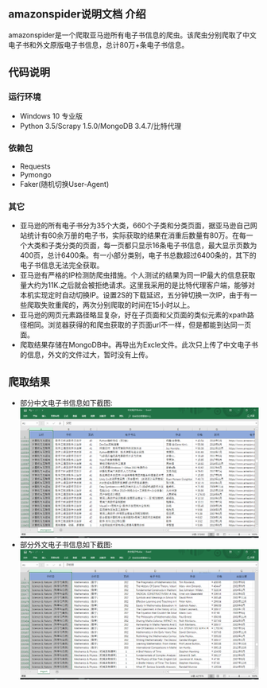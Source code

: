amazonspider说明文档
介绍
 - 
amazonspider是一个爬取亚马逊所有电子书信息的爬虫。该爬虫分别爬取了中文电子书和外文原版电子书信息，总计80万+条电子书信息。<br>

代码说明
--
### 运行环境
* Windows 10 专业版<br>
* Python 3.5/Scrapy 1.5.0/MongoDB 3.4.7/比特代理<br>

### 依赖包
* Requests<br>
* Pymongo<br>
* Faker(随机切换User-Agent)<br>

### 其它
* 亚马逊的所有电子书分为35个大类，660个子类和分类页面，据亚马逊自己网站统计有60余万册的电子书，实际获取的结果在消重后数量有80万。在每一个大类和子类分类的页面，每一页都只显示16条电子书信息，最大显示页数为400页，总计6400条。有一小部分类别，电子书总数超过6400条的，其下的电子书信息无法完全获取。<br>
* 亚马逊有严格的IP检测防爬虫措施。个人测试的结果为同一IP最大的信息获取量大约为11K.之后就会被拒绝请求。这里我采用的是比特代理客户端，能够对本机实现定时自动切换IP。设置2S的下载延迟，五分钟切换一次IP，由于有一些爬取失败重爬的，两次分别爬取的时间在15小时以上。<br>
* 亚马逊的网页元素路径略显复杂，好在子页面和父页面的类似元素的xpath路径相同。浏览器获得的和爬虫获取的子页面url不一样，但是都能到达同一页面。
* 爬取结果存储在MongoDB中。再导出为Excle文件。此次只上传了中文电子书的信息，外文的文件过大，暂时没有上传。

爬取结果
-
* 部分中文电子书信息如下截图:<br>
![部分中文电子书信息](https://github.com/lanluyu/amazonspider/blob/master/%E4%B8%AD%E6%96%87%E7%94%B5%E5%AD%90%E4%B9%A6.PNG)
* 部分外文电子书信息如下截图:<br>
![部分外文电子书信息](https://github.com/lanluyu/amazonspider/blob/master/%E5%A4%96%E6%96%87%E7%94%B5%E5%AD%90%E4%B9%A6.PNG)
